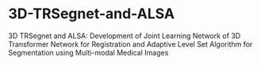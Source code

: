 # 3D-TRSegnet-and-ALSA
3D TRSegnet and ALSA: Development of Joint Learning Network of 3D Transformer Network for Registration and Adaptive Level Set Algorithm for Segmentation using Multi-modal Medical Images 
